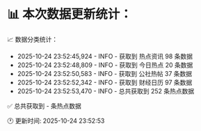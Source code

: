 📊 本次数据更新统计：
==========================

📈 数据分类统计：
- 2025-10-24 23:52:45,924 - INFO - 获取到 热点资讯 98 条数据
- 2025-10-24 23:52:48,809 - INFO - 获取到 今日热点 20 条数据
- 2025-10-24 23:52:50,583 - INFO - 获取到 公社热帖 37 条数据
- 2025-10-24 23:52:52,342 - INFO - 获取到 财经日历 97 条数据
- 2025-10-24 23:52:53,470 - INFO - 总共获取到 252 条热点数据

✅ 总共获取到 - 条热点数据

🕐 更新时间: 2025-10-24 23:52:53
